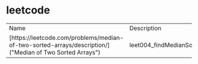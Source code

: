# leetcode
<table>
	<tr>
		<td>Name</td>
		<td>Description</td>
	</tr>
	<tr>
		<td>[https://leetcode.com/problems/median-of-two-sorted-arrays/description/]("Median of Two Sorted Arrays")</td>
		<td>leet004_findMedianSortedArrays.cpp</td>
	</tr>
</table>
